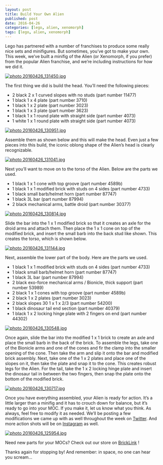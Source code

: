 ```yaml
---
layout: post
title: Build Your Own Alien 
published: post
date: 2016-04-26
categories: [lego, alien, xenomorph]
tags: [lego, alien, xenomorph]
---
```


Lego has partnered with a number of franchises to produce some really nice sets and minifigures.  But sometimes, you’ve got to make your own.  This week, we’ve built a minifig of the Alien (or Xenomorph, if you prefer) from the popular Alien franchise, and we’re including instructions for how we did it.

<a href="http://s63.photobucket.com/user/anellas/media/20160426_131450.jpg.html" target="_blank"><img src="http://i63.photobucket.com/albums/h144/anellas/20160426_131450.jpg" border="0" alt=" photo 20160426_131450.jpg"/></a>

The first thing we did is build the head.  You’ll need the following pieces:

* 2 black 2 x 1 curved slopes with no studs (part number 11477)
* 1 black 1 x 4 plate (part number 3710)
* 1 black 1 x 2 plate (part number 3023)
* 1 black 1 x 3 plate (part number 3623)
* 1 black 1 x 1 round plate with straight side (part number 4073)
* 1 white 1 x 1 round plate with straight side (part number 4073)

<a href="http://s63.photobucket.com/user/anellas/media/20160426_130951.jpg.html" target="_blank"><img src="http://i63.photobucket.com/albums/h144/anellas/20160426_130951.jpg" border="0" alt=" photo 20160426_130951.jpg"/></a>

Assemble them as shown below and this will make the head.  Even just a few pieces into this build, the iconic oblong shape of the Alien’s head is clearly recognizable.

<a href="http://s63.photobucket.com/user/anellas/media/20160426_131041.jpg.html" target="_blank"><img src="http://i63.photobucket.com/albums/h144/anellas/20160426_131041.jpg" border="0" alt=" photo 20160426_131041.jpg"/></a>

Next you’ll want to move on to the torso of the Alien.  Below are the parts we used.

* 1 black 1 x 1 cone with top groove (part number 4589b)
* 1 black 1 x 1 modified brick with studs on 4 sides (part number 4733)
* 1 black small barb/helmet horn (part number 87747)
* 1 black 3L bar (part number 87994)
* 2 black mechanical arms, battle droid (part number 30377)

<a href="http://s63.photobucket.com/user/anellas/media/20160426_130814.jpg.html" target="_blank"><img src="http://i63.photobucket.com/albums/h144/anellas/20160426_130814.jpg" border="0" alt=" photo 20160426_130814.jpg"/></a>

Slide the bar into the 1 x 1 modified brick so that it creates an axle for the droid arms and attach them.  Then place the 1 x 1 cone on top of the modified brick, and insert the small barb into the back stud like shown.  This creates the torso, which is shown below.

<a href="http://s63.photobucket.com/user/anellas/media/20160426_131144.jpg.html" target="_blank"><img src="http://i63.photobucket.com/albums/h144/anellas/20160426_131144.jpg" border="0" alt=" photo 20160426_131144.jpg"/></a>

Next, assemble the lower part of the body.  Here are the parts we used.

* 1 black 1 x 1 modified brick with studs on 4 sides (part number 4733)
* 1 black small barb/helmet horn (part number 87747)
* 1 black 3L bar (part number 87994)
* 2 black exo-force mechanical arms / Bionicle, thick support (part number 53989)
* 2 black 1 x 1 cones with top groove (part number 4589b)
* 2 black 1 x 2 plates (part number 3023)
* 2 black slopes 30 1 x 1 x 2/3 (part number 54200)
* 1 black dinosaur tail end section (part number 40379)
* 1 black 1 x 2 locking hinge plate with 2 fingers on end (part number 44302)

<a href="http://s63.photobucket.com/user/anellas/media/20160426_130548.jpg.html" target="_blank"><img src="http://i63.photobucket.com/albums/h144/anellas/20160426_130548.jpg" border="0" alt=" photo 20160426_130548.jpg"/></a>

Once again, slide the bar into the modified 1 x 1 brick to create an axle and place the small barb in the back of the brick.  To assemble the legs, take one of the Bionicle arms and one of the cones and fir the clamp into the smaller opening of the cone.  Then take the arm and slip it onto the bar and modified brick assembly.  Next, take one of the 1 x 2 plates and place one of the slopes on it, then take the plate and snap it to the cone.  This creates robust legs for the Alien.  For the tail, take the 1 x 2 locking hinge plate and insert the dinosaur tail in between the two fingers, then snap the plate onto the bottom of the modified brick.

<a href="http://s63.photobucket.com/user/anellas/media/20160426_130717.jpg.html" target="_blank"><img src="http://i63.photobucket.com/albums/h144/anellas/20160426_130717.jpg" border="0" alt=" photo 20160426_130717.jpg"/></a>

Once you have everything assembled, your Alien is ready for action.  It’s a little larger than a minifig and it has to crouch down for balance, but it’s ready to go into your MOC.  If you make it, let us know what you think.  As always, feel free to modify it as needed.  We’ll be posting a few modifications we came up with as well throughout the week on [Twitter]( https://twitter.com/AdobeBrick ).  And more action shots will be on [Instagram]( https://www.instagram.com/adobe_brick/) as well.  

<a href="http://s63.photobucket.com/user/anellas/media/20160426_125954.jpg.html" target="_blank"><img src="http://i63.photobucket.com/albums/h144/anellas/20160426_125954.jpg" border="0" alt=" photo 20160426_125954.jpg"/></a>

Need new parts for your MOCs?  Check out our store on  [BrickLink]( http://www.bricklink.com/store.asp?p=AdobeBrick) !

Thanks again for stopping by!  And remember: in space, no one can hear you scream…
